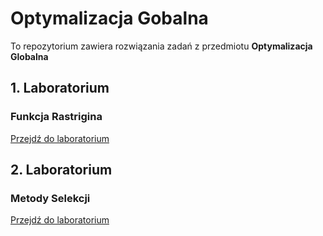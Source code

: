 # Optymalizacja Gobalna

To repozytorium zawiera rozwiązania zadań z przedmiotu **Optymalizacja Globalna**

## 1. Laboratorium
### Funkcja Rastrigina

[Przejdź do laboratorium](https://github.com/Szymqn/OptymalizacjaGlobalna/tree/master/lab01)

## 2. Laboratorium
### Metody Selekcji

[Przejdź do laboratorium](https://github.com/Szymqn/OptymalizacjaGlobalna/tree/master/lab02)
